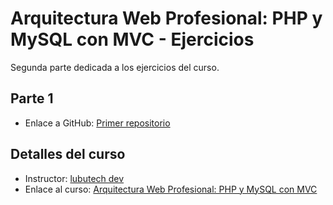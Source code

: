 # Arquitectura Web Profesional: PHP y MySQL con MVC - Ejercicios

Segunda parte dedicada a los ejercicios del curso.

## Parte 1

- Enlace a GitHub: [Primer repositorio](https://github.com/JoseDev155/php-udemy-web-architecture-p1-notes)

## Detalles del curso

- Instructor: [lubutech dev](https://www.udemy.com/user/luis-rolando-3/)
- Enlace al curso: [Arquitectura Web Profesional: PHP y MySQL con MVC](https://www.udemy.com/course/arquitectura-web-profesional-php-y-mysql-con-mvc/)